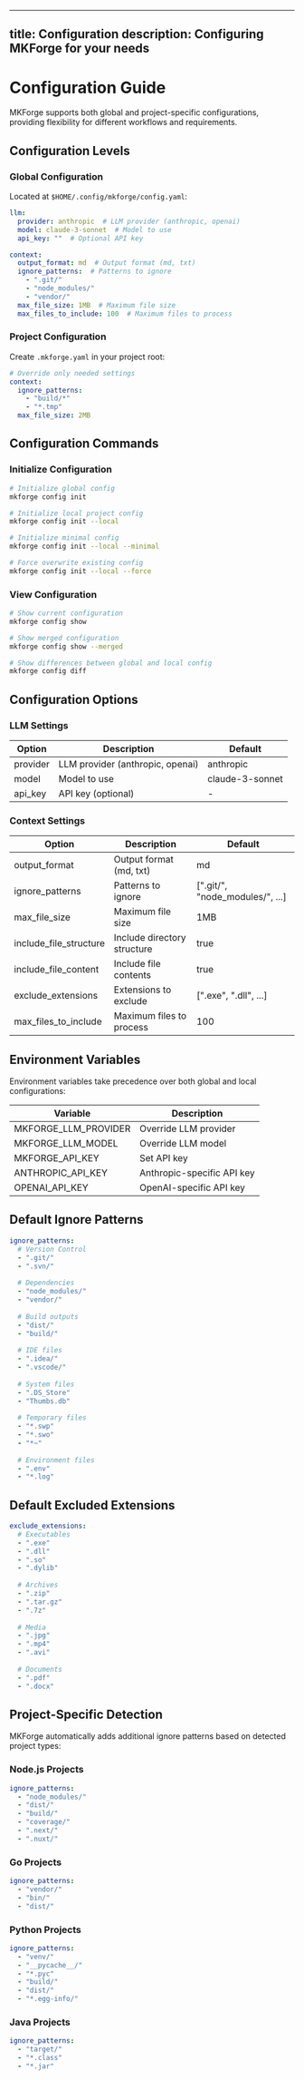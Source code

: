 <!--
WARNING: Do not edit this file directly on mkforge.github.io.
This file is automatically synced from the main repository (mkforge/mkforge).
Please make your changes in the main repository instead.
Last sync: 2025-01-19 18:13:31 UTC
-->

---
title: Configuration
description: Configuring MKForge for your needs
---

# Configuration Guide

MKForge supports both global and project-specific configurations, providing flexibility for different workflows and requirements.

## Configuration Levels

### Global Configuration

Located at `$HOME/.config/mkforge/config.yaml`:

```yaml
llm:
  provider: anthropic  # LLM provider (anthropic, openai)
  model: claude-3-sonnet  # Model to use
  api_key: ""  # Optional API key

context:
  output_format: md  # Output format (md, txt)
  ignore_patterns:  # Patterns to ignore
    - ".git/"
    - "node_modules/"
    - "vendor/"
  max_file_size: 1MB  # Maximum file size
  max_files_to_include: 100  # Maximum files to process
```

### Project Configuration

Create `.mkforge.yaml` in your project root:

```yaml
# Override only needed settings
context:
  ignore_patterns:
    - "build/*"
    - "*.tmp"
  max_file_size: 2MB
```

## Configuration Commands

### Initialize Configuration

```bash
# Initialize global config
mkforge config init

# Initialize local project config
mkforge config init --local

# Initialize minimal config
mkforge config init --local --minimal

# Force overwrite existing config
mkforge config init --local --force
```

### View Configuration

```bash
# Show current configuration
mkforge config show

# Show merged configuration
mkforge config show --merged

# Show differences between global and local config
mkforge config diff
```

## Configuration Options

### LLM Settings

| Option | Description | Default |
|--------|-------------|---------|
| provider | LLM provider (anthropic, openai) | anthropic |
| model | Model to use | claude-3-sonnet |
| api_key | API key (optional) | - |

### Context Settings

| Option | Description | Default |
|--------|-------------|---------|
| output_format | Output format (md, txt) | md |
| ignore_patterns | Patterns to ignore | [".git/", "node_modules/", ...] |
| max_file_size | Maximum file size | 1MB |
| include_file_structure | Include directory structure | true |
| include_file_content | Include file contents | true |
| exclude_extensions | Extensions to exclude | [".exe", ".dll", ...] |
| max_files_to_include | Maximum files to process | 100 |

## Environment Variables

Environment variables take precedence over both global and local configurations:

| Variable | Description |
|----------|-------------|
| MKFORGE_LLM_PROVIDER | Override LLM provider |
| MKFORGE_LLM_MODEL | Override LLM model |
| MKFORGE_API_KEY | Set API key |
| ANTHROPIC_API_KEY | Anthropic-specific API key |
| OPENAI_API_KEY | OpenAI-specific API key |

## Default Ignore Patterns

```yaml
ignore_patterns:
  # Version Control
  - ".git/"
  - ".svn/"
  
  # Dependencies
  - "node_modules/"
  - "vendor/"
  
  # Build outputs
  - "dist/"
  - "build/"
  
  # IDE files
  - ".idea/"
  - ".vscode/"
  
  # System files
  - ".DS_Store"
  - "Thumbs.db"
  
  # Temporary files
  - "*.swp"
  - "*.swo"
  - "*~"
  
  # Environment files
  - ".env"
  - "*.log"
```

## Default Excluded Extensions

```yaml
exclude_extensions:
  # Executables
  - ".exe"
  - ".dll"
  - ".so"
  - ".dylib"
  
  # Archives
  - ".zip"
  - ".tar.gz"
  - ".7z"
  
  # Media
  - ".jpg"
  - ".mp4"
  - ".avi"
  
  # Documents
  - ".pdf"
  - ".docx"
```

## Project-Specific Detection

MKForge automatically adds additional ignore patterns based on detected project types:

### Node.js Projects
```yaml
ignore_patterns:
  - "node_modules/"
  - "dist/"
  - "build/"
  - "coverage/"
  - ".next/"
  - ".nuxt/"
```

### Go Projects
```yaml
ignore_patterns:
  - "vendor/"
  - "bin/"
  - "dist/"
```

### Python Projects
```yaml
ignore_patterns:
  - "venv/"
  - "__pycache__/"
  - "*.pyc"
  - "build/"
  - "dist/"
  - "*.egg-info/"
```

### Java Projects
```yaml
ignore_patterns:
  - "target/"
  - "*.class"
  - "*.jar"
```